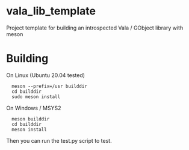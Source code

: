 # vala_lib_template
Project template for building an introspected Vala / GObject library with meson

# Building

On Linux (Ubuntu 20.04 tested)

```
  meson --prefix=/usr builddir
  cd builddir
  sudo meson install
```


On Windows / MSYS2

```
  meson builddir
  cd builddir
  meson install
```

Then you can run the test.py script to test.
